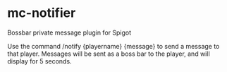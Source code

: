 # mc-notifier
 Bossbar private message plugin for Spigot

Use the command /notify {playername} {message} to send a message to that player. Messages will be sent as a boss bar to the player, and will display for 5 seconds.
